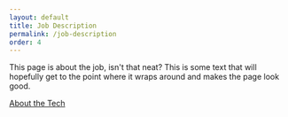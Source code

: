 ```yaml
---
layout: default
title: Job Description
permalink: /job-description
order: 4
---
```


This page is about the job, isn't that neat? This is some text that will hopefully get to the point where it wraps around and makes the page look good.

<div class="next-page">
    <a class="next-page-link" href="tech">About the Tech</a>
</div>
